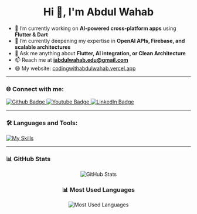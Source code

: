 <h1 align="center">Hi 👋, I'm Abdul Wahab</h1>

- 🔭 I’m currently working on **AI-powered cross-platform apps** using **Flutter & Dart**  
- 🌱 I’m currently deepening my expertise in **OpenAI APIs, Firebase, and scalable architectures**  
- 💬 Ask me anything about **Flutter, AI integration, or Clean Architecture**  
- 📫 Reach me at **iabdulwahab.edu@gmail.com**  
- 😄 My website: [codingwithabdulwahab.vercel.app](https://codingwithabdulwahab.vercel.app/)  

---

### 🌐 Connect with me:
<div id="badges">
  <a href="https://github.com/iabdulwahab7">
    <img src="https://img.shields.io/badge/GitHub-181717.svg?style=for-the-badge&logo=GitHub&logoColor=white" alt="Github Badge"/>
  </a>
  <a href="https://www.youtube.com/channel/UCGObmGg2IKgMtsUSwWaDITQ">
    <img src="https://img.shields.io/badge/YouTube-red?style=for-the-badge&logo=youtube&logoColor=white" alt="Youtube Badge"/>
  </a>
  <a href="https://linkedin.com/in/i-abdulwahab7">
    <img src="https://img.shields.io/badge/LinkedIn-0077B5?style=for-the-badge&logo=linkedin&logoColor=white" alt="LinkedIn Badge"/>     	
  </a>
</div>

---

### 🛠 Languages and Tools:
[![My Skills](https://skillicons.dev/icons?i=flutter,dart,firebase,python,git,github,postman,figma,vscode,androidstudio&perline=10)](https://skillicons.dev)


---

### 📊 GitHub Stats
<div align="center">

<!-- Full Stats (includes private + invited repos) -->
![GitHub Stats](https://wahabdev.vercel.app/api?username=iabdulwahab7&show_icons=true&theme=dark&hide_border=true&include_all_commits=true&count_private=true)

### 📊 Most Used Languages
<!-- Dynamic from own + invited + org repos -->
![Most Used Languages](https://wahabdev.vercel.app/api/top-langs/?username=iabdulwahab7&count_private=true&include_orgs=true&langs_count=10&layout=compact&theme=dark&hide=c%2B%2B)

</div>

